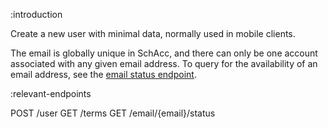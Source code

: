 :introduction

Create a new user with minimal data, normally used in mobile clients.

The email is globally unique in SchAcc, and there can
only be one account associated with any given email address. To query
for the availability of an email address, see the
[email status endpoint](/endpoints/GET/email/{email}/status/).

:relevant-endpoints

POST /user
GET /terms
GET /email/{email}/status
